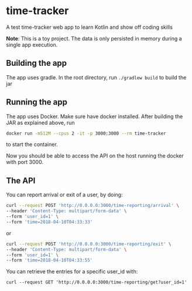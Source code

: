 # time-tracker
A test time-tracker web app to learn Kotlin and show off coding skills

**Note**: This is a toy project. The data is only persisted in memory during a single app execution.

## Building the app
The app uses gradle. In the root directory, run 
`./gradlew build`
to build the jar

## Running the app
The app uses Docker. Make sure have docker installed.
After building the JAR as explained above, run
```bash
docker run -m512M --cpus 2 -it -p 3000:3000 --rm time-tracker
```
to start the container.

Now you should be able to access the API on the host running the docker with port 3000.

## The API
You can report arrival or exit of a user, by doing:
```bash
curl --request POST 'http://0.0.0.0:3000/time-reporting/arrival' \
--header 'Content-Type: multipart/form-data' \
--form 'user_id=1' \
--form 'time=2018-04-10T04:33:33'
```
or 
```bash
curl --request POST 'http://0.0.0.0:3000/time-reporting/exit' \
--header 'Content-Type: multipart/form-data' \
--form 'user_id=1' \
--form 'time=2018-04-10T04:33:55'
```

You can retrieve the entries for a specific user_id with:
```
curl --request GET 'http://0.0.0.0:3000/time-reporting/get?user_id=1'
```
